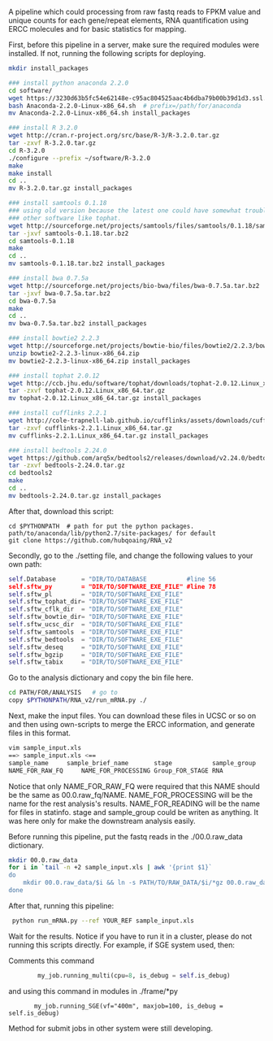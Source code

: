 A pipeline which could processing from raw fastq reads to FPKM value and unique counts for each gene/repeat elements, RNA quantification using ERCC molecules and for basic statistics for mapping.

First, before this pipeline in a server, make sure the required modules were installed. If not, running the following scripts for deploying.
```bash
mkdir install_packages

### install python anaconda 2.2.0
cd software/
wget https://3230d63b5fc54e62148e-c95ac804525aac4b6dba79b00b39d1d3.ssl.cf1.rackcdn.com/Anaconda-2.2.0-Linux-x86_64.sh
bash Anaconda-2.2.0-Linux-x86_64.sh  # prefix=/path/for/anaconda
mv Anaconda-2.2.0-Linux-x86_64.sh install_packages

### install R 3.2.0
wget http://cran.r-project.org/src/base/R-3/R-3.2.0.tar.gz
tar -zxvf R-3.2.0.tar.gz
cd R-3.2.0
./configure --prefix ~/software/R-3.2.0
make
make install
cd ..
mv R-3.2.0.tar.gz install_packages

### install samtools 0.1.18
### using old version because the latest one could have somewhat trouble with 
### other software like tophat.
wget http://sourceforge.net/projects/samtools/files/samtools/0.1.18/samtools-0.1.18.tar.bz2
tar -jxvf samtools-0.1.18.tar.bz2
cd samtools-0.1.18
make
cd ..
mv samtools-0.1.18.tar.bz2 install_packages

### install bwa 0.7.5a
wget http://sourceforge.net/projects/bio-bwa/files/bwa-0.7.5a.tar.bz2
tar -jxvf bwa-0.7.5a.tar.bz2
cd bwa-0.7.5a
make
cd ..
mv bwa-0.7.5a.tar.bz2 install_packages

### install bowtie2 2.2.3
wget http://sourceforge.net/projects/bowtie-bio/files/bowtie2/2.2.3/bowtie2-2.2.3-linux-x86_64.zip
unzip bowtie2-2.2.3-linux-x86_64.zip
mv bowtie2-2.2.3-linux-x86_64.zip install_packages

### install tophat 2.0.12
wget http://ccb.jhu.edu/software/tophat/downloads/tophat-2.0.12.Linux_x86_64.tar.gz
tar -zxvf tophat-2.0.12.Linux_x86_64.tar.gz
mv tophat-2.0.12.Linux_x86_64.tar.gz install_packages

### install cufflinks 2.2.1
wget http://cole-trapnell-lab.github.io/cufflinks/assets/downloads/cufflinks-2.2.1.Linux_x86_64.tar.gz
tar -zxvf cufflinks-2.2.1.Linux_x86_64.tar.gz
mv cufflinks-2.2.1.Linux_x86_64.tar.gz install_packages

### install bedtools 2.24.0
wget https://github.com/arq5x/bedtools2/releases/download/v2.24.0/bedtools-2.24.0.tar.gz
tar -zxvf bedtools-2.24.0.tar.gz
cd bedtools2
make
cd ..
mv bedtools-2.24.0.tar.gz install_packages


```

After that, download this script:
```
cd $PYTHONPATH  # path for put the python packages. path/to/anaconda/lib/python2.7/site-packages/ for default
git clone https://github.com/hubqoaing/RNA_v2
```


Secondly, go to the ./setting file, and change the following values to your own path:
```python
self.Database       = "DIR/TO/DATABASE           #line 56
self.sftw_py        = "DIR/TO/SOFTWARE_EXE_FILE" #line 78
self.sftw_pl        = "DIR/TO/SOFTWARE_EXE_FILE"
self.sftw_tophat_dir= "DIR/TO/SOFTWARE_EXE_FILE"
self.sftw_cflk_dir  = "DIR/TO/SOFTWARE_EXE_FILE"
self.sftw_bowtie_dir= "DIR/TO/SOFTWARE_EXE_FILE"
self.sftw_ucsc_dir  = "DIR/TO/SOFTWARE_EXE_FILE"
self.sftw_samtools  = "DIR/TO/SOFTWARE_EXE_FILE"
self.sftw_bedtools  = "DIR/TO/SOFTWARE_EXE_FILE"
self.sftw_deseq     = "DIR/TO/SOFTWARE_EXE_FILE"
self.sftw_bgzip     = "DIR/TO/SOFTWARE_EXE_FILE"
self.sftw_tabix     = "DIR/TO/SOFTWARE_EXE_FILE"

```

Go to the analysis dictionary and copy the bin file here.
``` bash
cd PATH/FOR/ANALYSIS   # go to 
copy $PYTHONPATH/RNA_v2/run_mRNA.py ./
```

Next, make the input files. You can download these files in UCSC or so on and then using own-scripts to merge the ERCC information, and generate files in this format.
``` bash
vim sample_input.xls
==> sample_input.xls <==
sample_name		sample_brief_name		stage			sample_group    ERCC_times	RFP_polyA	GFP_polyA	CRE_polyA	data_type	rename
NAME_FOR_RAW_FQ		NAME_FOR_PROCESSING	Group_FOR_STAGE	RNA             0.0    		0.0    		0.0		   0.0		 	PE          NAME_FOR_READING
```
Notice that only NAME_FOR_RAW_FQ were required that this NAME should be the same as 00.0.raw_fq/NAME.
NAME_FOR_PROCESSING will be the name for the rest analysis's results.
NAME_FOR_READING    will be the name for files in statinfo.
stage and sample_group could be writen as anything. It was here only for make the downstream analysis easily.

Before running this pipeline, put the fastq reads in the ./00.0.raw_data dictionary.
```bash
mkdir 00.0.raw_data
for i in `tail -n +2 sample_input.xls | awk '{print $1}`
do
    mkdir 00.0.raw_data/$i && ln -s PATH/TO/RAW_DATA/$i/*gz 00.0.raw_data/$i
done
```

After that, running this pipeline:
```bash
 python run_mRNA.py --ref YOUR_REF sample_input.xls
```

Wait for the results. 
Notice if you have to run it in a cluster, please do not running this scripts directly.
For example, if SGE system used, then:

Comments this command
```python
        my_job.running_multi(cpu=8, is_debug = self.is_debug)
```
and using this command in modules in ./frame/*py
```
       my_job.running_SGE(vf="400m", maxjob=100, is_debug = self.is_debug)
```
Method for submit jobs in other system were still developing.
